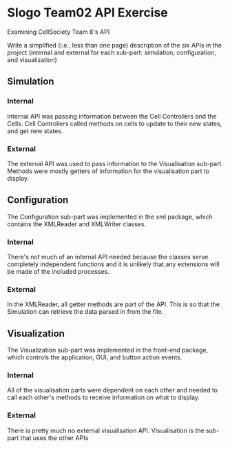 # Slogo Team02 API Exercise
Examining CellSociety Team 8's API

Write a simplified (i.e., less than one page) description of the _six_ APIs in the project (internal and external for each sub-part: simulation, configuration, and visualization) 


## Simulation

### Internal
Internal API was passing information between the Cell Controllers and the Cells. Cell Controllers called methods on cells to update to their new states, and get new states.
### External
The external API was used to pass information to the Visualisation sub-part. Methods were mostly getters of information for the visualisation part to display.


## Configuration
The Configuration sub-part was implemented in the xml package, which contains the XMLReader and XMLWriter classes.
### Internal
There's not much of an internal API needed because the classes serve completely independent functions and it is unlikely that any extensions will be made of the included processes.
### External
In the XMLReader, all getter methods are part of the API. This is so that the Simulation can retrieve the data parsed in from the file.



## Visualization
The Visualization sub-part was implemented in the front-end package, which controls the application, GUI, and button action events.
### Internal
All of the visualisation parts were dependent on each other and needed to call each other's methods to receive information on what to display. 
### External
There is pretty much no external visualisation API. Visualisation is the sub-part that uses the other APIs